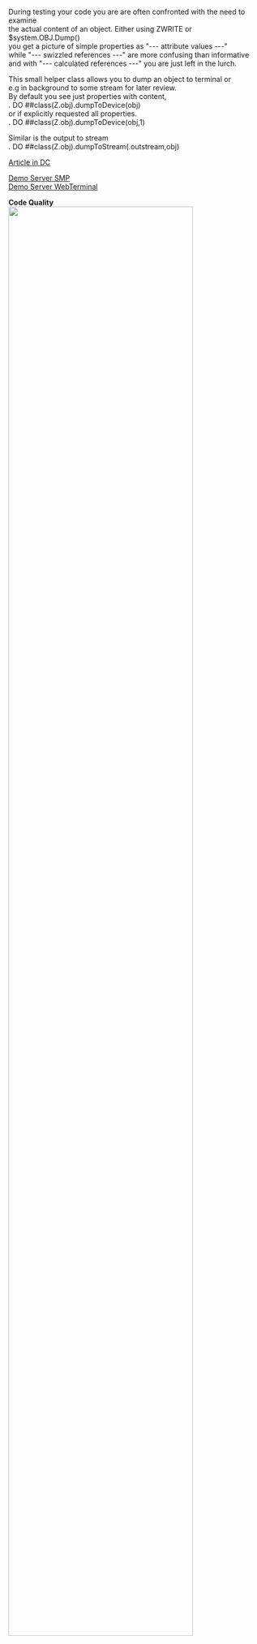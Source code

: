  
During testing your code you are are often confronted with the need to examine  
the actual content of an object. Either using ZWRITE or $system.OBJ.Dump()  
you get a picture of simple properties as "--- attribute values ---"   
while "--- swizzled references ---" are more confusing than informative  
and with "--- calculated references ---" you are just left in the lurch.  
  
This small helper class allows you to dump an object to terminal or  
e.g in background to some stream for later review.  
By default you see just properties with content,  
.   DO ##class(Z.obj).dumpToDevice(obj)  
or if explicitly requested all properties.  
.    DO ##class(Z.obj).dumpToDevice(obj,1)  

Similar is the output to stream     
.   DO ##class(Z.obj).dumpToStream(.outstream,obj)  

[Article in DC](https://community.intersystems.com/post/more-usefull-object-dump)     

[Demo Server SMP](https://full-obj-dump.demo.community.intersystems.com/csp/sys/UtilHome.csp)   
[Demo Server WebTerminal](https://full-obj-dump.demo.community.intersystems.com/terminal/)    
        
**Code Quality**   
<img width="85%" src="https://openexchange.intersystems.com/mp/img/packages/1764/screenshots/8oyru9ltkwkagumlgfnfi75qto.jpg">
